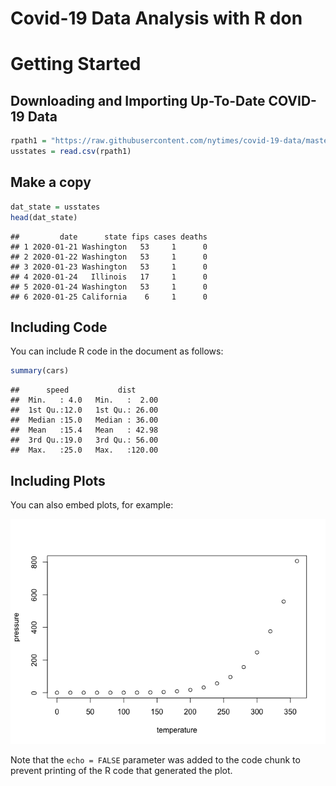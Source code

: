 Covid-19 Data Analysis with R don
================

# Getting Started

## Downloading and Importing Up-To-Date COVID-19 Data

``` r
rpath1 = "https://raw.githubusercontent.com/nytimes/covid-19-data/master/us-states.csv"
usstates = read.csv(rpath1)
```

## Make a copy

``` r
dat_state = usstates
head(dat_state)
```

    ##         date      state fips cases deaths
    ## 1 2020-01-21 Washington   53     1      0
    ## 2 2020-01-22 Washington   53     1      0
    ## 3 2020-01-23 Washington   53     1      0
    ## 4 2020-01-24   Illinois   17     1      0
    ## 5 2020-01-24 Washington   53     1      0
    ## 6 2020-01-25 California    6     1      0

## Including Code

You can include R code in the document as follows:

``` r
summary(cars)
```

    ##      speed           dist       
    ##  Min.   : 4.0   Min.   :  2.00  
    ##  1st Qu.:12.0   1st Qu.: 26.00  
    ##  Median :15.0   Median : 36.00  
    ##  Mean   :15.4   Mean   : 42.98  
    ##  3rd Qu.:19.0   3rd Qu.: 56.00  
    ##  Max.   :25.0   Max.   :120.00

## Including Plots

You can also embed plots, for example:

![](Covid19Samarth_files/figure-gfm/pressure-1.png)<!-- -->

Note that the `echo = FALSE` parameter was added to the code chunk to
prevent printing of the R code that generated the plot.

